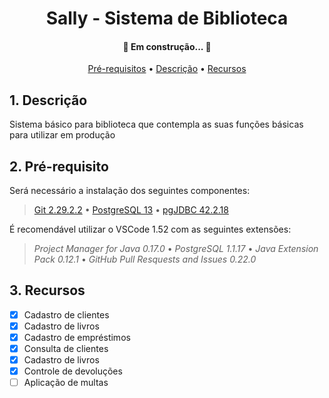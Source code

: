 <h1 align="center">  Sally - Sistema de Biblioteca </h1> <h4 align="center"> 🚧 Em construção... 🚧 </h4>







<p align="center">
 <a href="#Pré-requisitos">Pré-requisitos</a> •
 <a href="#Descrição">Descrição</a> • 
 <a href="#Recursos">Recursos</a>  
</p>

## 1. Descrição

Sistema básico para biblioteca que contempla as suas funções básicas para utilizar em produção

## 2. Pré-requisito
Será necessário a instalação dos seguintes componentes:

> [Git 2.29.2.2]((https://git-scm.com/)) • [PostgreSQL 13](https://www.postgresql.org/about/news/postgresql-13-released-2077/) • [pgJDBC 42.2.18]((https://jdbc.postgresql.org/download.html)) 

É recomendável utilizar o VSCode 1.52 com as seguintes extensões:

> *Project Manager for Java 0.17.0* • *PostgreSQL 1.1.17* • *Java Extension Pack 0.12.1* • *GitHub Pull Resquests and Issues 0.22.0*  
 
## 3. Recursos 
- [x] Cadastro de clientes
- [x]  Cadastro de livros 
- [x]  Cadastro de empréstimos
- [x]  Consulta de clientes
- [x]  Cadastro de livros
- [x]  Controle de devoluções
- [ ]  Aplicação de multas
